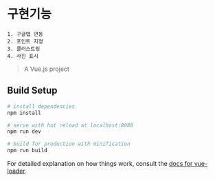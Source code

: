# 구현기능
    1. 구글맵 연동
    2. 포인트 지정
    3. 클러스트링
    4. 사진 표시

> A Vue.js project

## Build Setup

``` bash
# install dependencies
npm install

# serve with hot reload at localhost:8080
npm run dev

# build for production with minification
npm run build
```

For detailed explanation on how things work, consult the [docs for vue-loader](http://vuejs.github.io/vue-loader).
